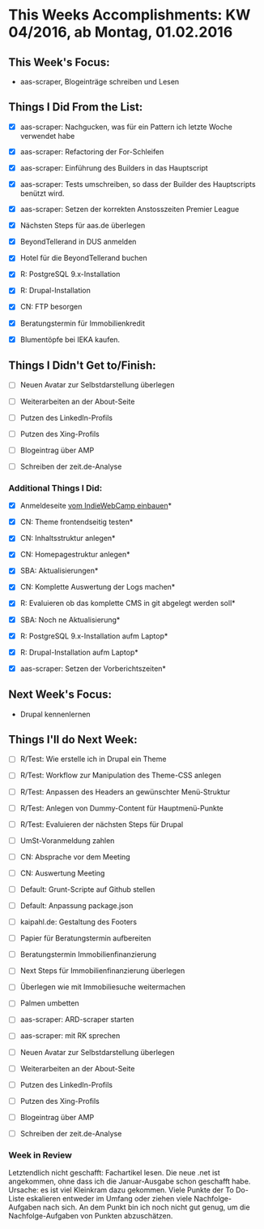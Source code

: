 # This Weeks Accomplishments: KW 04/2016, ab Montag, 01.02.2016

## This Week's Focus:
* aas-scraper, Blogeinträge schreiben und Lesen


## Things I Did From the List:
- [x] aas-scraper: Nachgucken, was für ein Pattern ich letzte Woche verwendet habe
- [x] aas-scraper: Refactoring der For-Schleifen
- [x] aas-scraper: Einführung des Builders in das Hauptscript
- [x] aas-scraper: Tests umschreiben, so dass der Builder des Hauptscripts benützt wird.
- [x] aas-scraper: Setzen der korrekten Anstosszeiten Premier League
- [x] Nächsten Steps für aas.de überlegen
- [x] BeyondTellerand in DUS anmelden
- [x] Hotel für die BeyondTellerand buchen
- [x] R: PostgreSQL 9.x-Installation
- [x] R: Drupal-Installation
- [x] CN: FTP besorgen
- [x] Beratungstermin für Immobilienkredit
- [x] Blumentöpfe bei IEKA kaufen.



## Things I Didn't Get to/Finish:
- [ ] Neuen Avatar zur Selbstdarstellung überlegen
- [ ] Weiterarbeiten an der About-Seite
- [ ] Putzen des LinkedIn-Profils
- [ ] Putzen des Xing-Profils
- [ ] Blogeintrag über AMP
- [ ] Schreiben der zeit.de-Analyse



### Additional Things I Did:
- [x] Anmeldeseite [vom IndieWebCamp einbauen](https://indiewebcamp.com/2016/Germany/Guest_List)*
- [x] CN: Theme frontendseitig testen*
- [x] CN: Inhaltsstruktur anlegen*
- [x] CN: Homepagestruktur anlegen*
- [x] SBA: Aktualisierungen*
- [x] CN: Komplette Auswertung der Logs machen*
- [x] R: Evaluieren ob das komplette CMS in git abgelegt werden soll*
- [x] SBA: Noch ne Aktualisierung*
- [x] R: PostgreSQL 9.x-Installation aufm Laptop*
- [x] R: Drupal-Installation aufm Laptop*
- [x] aas-scraper: Setzen der Vorberichtszeiten*




## Next Week's Focus: 
* Drupal kennenlernen



## Things I'll do Next Week:
- [ ] R/Test: Wie erstelle ich in Drupal ein Theme
- [ ] R/Test: Workflow zur Manipulation des Theme-CSS anlegen
- [ ] R/Test: Anpassen des Headers an gewünschter Menü-Struktur
- [ ] R/Test: Anlegen von Dummy-Content für Hauptmenü-Punkte
- [ ] R/Test: Evaluieren der nächsten Steps für Drupal
- [ ] UmSt-Voranmeldung zahlen
- [ ] CN: Absprache vor dem Meeting
- [ ] CN: Auswertung Meeting
- [ ] Default: Grunt-Scripte auf Github stellen
- [ ] Default: Anpassung package.json
- [ ] kaipahl.de: Gestaltung des Footers
- [ ] Papier für Beratungstermin aufbereiten
- [ ] Beratungstermin Immobilienfinanzierung
- [ ] Next Steps für Immobilienfinanzierung überlegen
- [ ] Überlegen wie mit Immobiliesuche weitermachen
- [ ] Palmen umbetten
- [ ] aas-scraper: ARD-scraper starten
- [ ] aas-scraper: mit RK sprechen
- [ ] Neuen Avatar zur Selbstdarstellung überlegen
- [ ] Weiterarbeiten an der About-Seite
- [ ] Putzen des LinkedIn-Profils
- [ ] Putzen des Xing-Profils
- [ ] Blogeintrag über AMP
- [ ] Schreiben der zeit.de-Analyse




### Week in Review
Letztendlich nicht geschafft: Fachartikel lesen. Die neue .net ist angekommen, ohne dass ich die Januar-Ausgabe schon geschafft habe. Ursache: es ist viel Kleinkram dazu gekommen. Viele Punkte der To Do-Liste eskalieren entweder im Umfang oder ziehen viele Nachfolge-Aufgaben nach sich. An dem Punkt bin ich noch nicht gut genug, um die Nachfolge-Aufgaben von Punkten abzuschätzen.

